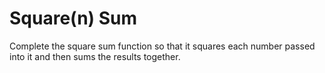 # Square(n) Sum

Complete the square sum function so that it squares each number passed into it and then sums the results together.